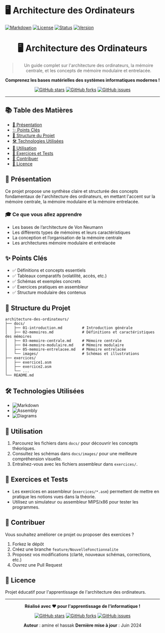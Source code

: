 # 🖥️ Architecture des Ordinateurs

[![Markdown](https://img.shields.io/badge/Markdown-000000?style=for-the-badge&logo=markdown&logoColor=white)]()
[![License](https://img.shields.io/badge/License-Educational-blue.svg)]()
[![Status](https://img.shields.io/badge/Status-Complete-brightgreen.svg)]()
[![Version](https://img.shields.io/badge/Version-1.0.0-blue.svg)]()

<div align="center">

# 🖥️ Architecture des Ordinateurs

> Un guide complet sur l'architecture des ordinateurs, la mémoire centrale, et les concepts de mémoire modulaire et entrelacée.

**Comprenez les bases matérielles des systèmes informatiques modernes !**

[![GitHub stars](https://img.shields.io/github/stars/yourusername/architecture-des-ordinateurs?style=social)](https://github.com/yourusername/architecture-des-ordinateurs/stargazers)
[![GitHub forks](https://img.shields.io/github/forks/yourusername/architecture-des-ordinateurs?style=social)](https://github.com/yourusername/architecture-des-ordinateurs/network)
[![GitHub issues](https://img.shields.io/github/issues/yourusername/architecture-des-ordinateurs)](https://github.com/yourusername/architecture-des-ordinateurs/issues)

</div>

---

## 📚 Table des Matières

- [🎯 Présentation](#-présentation)
- [✨ Points Clés](#-points-clés)
- [📁 Structure du Projet](#-structure-du-projet)
- [🛠️ Technologies Utilisées](#️-technologies-utilisées)
- [🚀 Utilisation](#-utilisation)
- [🧪 Exercices et Tests](#-exercices-et-tests)
- [🤝 Contribuer](#-contribuer)
- [📄 Licence](#-licence)

## 🎯 Présentation

Ce projet propose une synthèse claire et structurée des concepts fondamentaux de l'architecture des ordinateurs, en mettant l'accent sur la mémoire centrale, la mémoire modulaire et la mémoire entrelacée.

### 🎓 Ce que vous allez apprendre

- Les bases de l’architecture de Von Neumann
- Les différents types de mémoires et leurs caractéristiques
- La conception et l’organisation de la mémoire centrale
- Les architectures mémoire modulaire et entrelacée

## ✨ Points Clés

- ✅ Définitions et concepts essentiels
- ✅ Tableaux comparatifs (volatilité, accès, etc.)
- ✅ Schémas et exemples concrets
- ✅ Exercices pratiques en assembleur
- ✅ Structure modulaire des contenus

## 📁 Structure du Projet

```
architecture-des-ordinateurs/
├── docs/
│   ├── 01-introduction.md         # Introduction générale
│   ├── 02-memoires.md             # Définitions et caractéristiques des mémoires
│   ├── 03-memoire-centrale.md     # Mémoire centrale
│   ├── 04-memoire-modulaire.md    # Mémoire modulaire
│   ├── 05-memoire-entrelacee.md   # Mémoire entrelacée
│   └── images/                    # Schémas et illustrations
├── exercices/
│   ├── exercice1.asm
│   ├── exercice2.asm
│   └── ...
└── README.md
```

## 🛠️ Technologies Utilisées

- ![Markdown](https://img.shields.io/badge/Markdown-000000?style=for-the-badge&logo=markdown&logoColor=white)
- ![Assembly](https://img.shields.io/badge/Assembly-000000?style=for-the-badge&logo=gnu&logoColor=white)
- ![Diagrams](https://img.shields.io/badge/Diagrams-000000?style=for-the-badge&logo=mermaid&logoColor=white)

## 🚀 Utilisation

1. Parcourez les fichiers dans `docs/` pour découvrir les concepts théoriques.
2. Consultez les schémas dans `docs/images/` pour une meilleure compréhension visuelle.
3. Entraînez-vous avec les fichiers assembleur dans `exercices/`.

## 🧪 Exercices et Tests

- Les exercices en assembleur (`exercices/*.asm`) permettent de mettre en pratique les notions vues dans la théorie.
- Utilisez un simulateur ou assembleur MIPS/x86 pour tester les programmes.

## 🤝 Contribuer

Vous souhaitez améliorer ce projet ou proposer des exercices ?

1. Forkez le dépôt
2. Créez une branche `feature/NouvelleFonctionnalite`
3. Proposez vos modifications (clarté, nouveaux schémas, corrections, etc.)
4. Ouvrez une Pull Request

## 📄 Licence

Projet éducatif pour l'apprentissage de l'architecture des ordinateurs.

---

<div align="center">

**Réalisé avec ❤️ pour l'apprentissage de l'informatique !**

[![GitHub stars](https://img.shields.io/github/stars/yourusername/architecture-des-ordinateurs?style=social)](https://github.com/yourusername/architecture-des-ordinateurs/stargazers)
[![GitHub forks](https://img.shields.io/github/forks/yourusername/architecture-des-ordinateurs?style=social)](https://github.com/yourusername/architecture-des-ordinateurs/network)
[![GitHub issues](https://img.shields.io/github/issues/yourusername/architecture-des-ordinateurs)](https://github.com/yourusername/architecture-des-ordinateurs/issues)

**Auteur** : amine el hassak
**Dernière mise à jour** : Juin 2024

</div>





